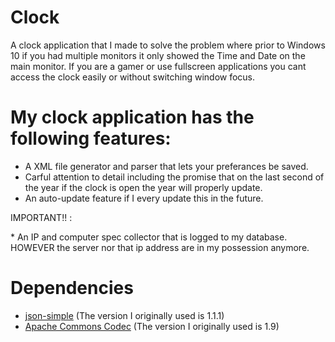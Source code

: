 Clock
===============
A clock application that I made to solve the problem where prior to Windows 10 if you had multiple monitors it only showed the Time and Date on the main monitor. If you are a gamer or use fullscreen applications you cant access the clock easily or without switching window focus.

My clock application has the following features:
==================
  * A XML file generator and parser that lets your preferances be saved.
  * Carful attention to detail including the promise that on the last second of the year if the clock is open the year will properly update.
  * An auto-update feature if I every update this in the future.
  <p> IMPORTANT!! :</p>
  * An IP and computer spec collector that is logged to my database. HOWEVER the server nor that ip address are in my possession anymore.

Dependencies
============
  * [json-simple](https://code.google.com/archive/p/json-simple/ "json-simple") (The version I originally used is 1.1.1)
  * [Apache Commons Codec](https://commons.apache.org/proper/commons-codec/ "commons-codec") (The version I originally used is 1.9)

